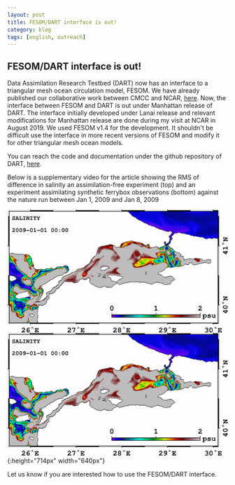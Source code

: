 ```yaml
---
layout: post
title: FESOM/DART interface is out!
category: blog
tags: [english, outreach]
---
```

## FESOM/DART interface is out!

Data Assimilation Research Testbed (DART) now has an interface to a triangular mesh ocean
circulation model, FESOM. We have already published our collaborative work between CMCC and NCAR,
[here](https://doi.org/10.5194/npg-25-537-2018). Now, the interface between FESOM and DART is out
under Manhattan release of DART. The interface initially developed under Lanai release and relevant
modifications for Manhattan release are done during my visit at NCAR in August 2019. We used FESOM
v1.4 for the development. It shouldn't be difficult use the interface in more recent versions of
FESOM and modify it for other triangular mesh ocean models.

You can reach the code and documentation under the github repository of DART, [here](https://github.com/NCAR/DART/tree/master/models/FESOM).

Below is a supplementary video for the article showing the RMS of difference in salinity an
assimilation-free experiment (top) and an experiment assimilating synthetic ferrybox observations
(bottom) against the nature run between Jan 1, 2009 and Jan 8, 2009

![](/pics/INO_FB001_2009_SAL.gif){:height="714px" width="640px"}

Let us know if you are interested how to use the FESOM/DART interface.


